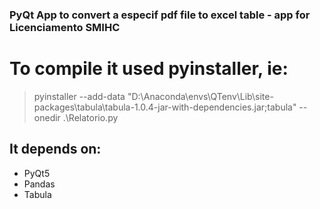 ### PyQt App to convert a especif pdf file to excel table - app for Licenciamento SMIHC

# To compile it used pyinstaller, ie:
>pyinstaller --add-data "D:\Anaconda\envs\QTenv\Lib\site-packages\tabula\tabula-1.0.4-jar-with-dependencies.jar;tabula" --onedir .\Relatorio.py

## It depends on:
* PyQt5
* Pandas
* Tabula
